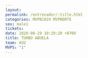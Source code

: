 ```yaml
---
layout: 
permalink: /entrenador/:title.html
categories: MVPB1024 MVPNORTE
sex: male1
tickets: 
date: 2020-08-29 10:29:20 +0700
title: TURBO ABUELA
team: ASU
MVPS: "1"
---
```

